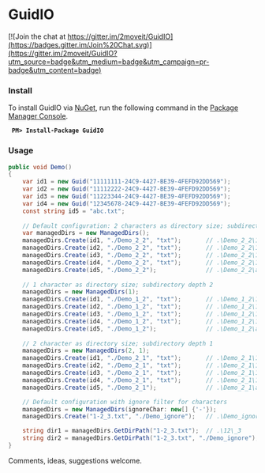 # GuidIO
[![Join the chat at https://gitter.im/2moveit/GuidIO](https://badges.gitter.im/Join%20Chat.svg)](https://gitter.im/2moveit/GuidIO?utm_source=badge&utm_medium=badge&utm_campaign=pr-badge&utm_content=badge)

### Install
To install GuidIO via [NuGet](https://www.nuget.org/packages/GuidIO/), run the following command in the [Package Manager Console](http://docs.nuget.org/docs/start-here/using-the-package-manager-console).

**<code>
PM&gt; Install-Package GuidIO
</code>**


### Usage

```csharp
public void Demo()
{
	var id1 = new Guid("11111111-24C9-4427-BE39-4FEFD92DD569");
	var id2 = new Guid("11112222-24C9-4427-BE39-4FEFD92DD569");
	var id3 = new Guid("11223344-24C9-4427-BE39-4FEFD92DD569");
	var id4 = new Guid("12345678-24C9-4427-BE39-4FEFD92DD569");
	const string id5 = "abc.txt";
	
	// Default configuration: 2 characters as directory size; subdirectory depth 2
	var managedDirs = new ManagedDirs();
	managedDirs.Create(id1, "./Demo_2_2", "txt");       // .\Demo_2_2\11\11\11111111-24C9-4427-BE39-4FEFD92DD569.txt
	managedDirs.Create(id2, "./Demo_2_2", "txt");       // .\Demo_2_2\11\11\11112222-24C9-4427-BE39-4FEFD92DD569.txt
	managedDirs.Create(id3, "./Demo_2_2", "txt");       // .\Demo_2_2\11\22\11223344-24C9-4427-BE39-4FEFD92DD569.txt
	managedDirs.Create(id4, "./Demo_2_2", "txt");       // .\Demo_2_2\12\34\12345678-24C9-4427-BE39-4FEFD92DD569.txt
	managedDirs.Create(id5, "./Demo_2_2");              // .\Demo_2_2\ab\c\abc.txt
	
	// 1 character as directory size; subdirectory depth 2 
	managedDirs = new ManagedDirs(1);
	managedDirs.Create(id1, "./Demo_1_2", "txt");       // .\Demo_1_2\1\1\11111111-24C9-4427-BE39-4FEFD92DD569.txt
	managedDirs.Create(id2, "./Demo_1_2", "txt");       // .\Demo_1_2\1\1\11112222-24C9-4427-BE39-4FEFD92DD569.txt
	managedDirs.Create(id3, "./Demo_1_2", "txt");       // .\Demo_1_2\1\2\11223344-24C9-4427-BE39-4FEFD92DD569.txt
	managedDirs.Create(id4, "./Demo_1_2", "txt");       // .\Demo_1_2\1\2\12345678-24C9-4427-BE39-4FEFD92DD569.txt
	managedDirs.Create(id5, "./Demo_1_2");              // .\Demo_1_2\a\b\abc.txt
	
	// 2 character as directory size; subdirectory depth 1 
	managedDirs = new ManagedDirs(2, 1);
	managedDirs.Create(id1, "./Demo_2_1", "txt");       // .\Demo_2_1\11\11111111-24C9-4427-BE39-4FEFD92DD569.txt
	managedDirs.Create(id2, "./Demo_2_1", "txt");       // .\Demo_2_1\11\11112222-24C9-4427-BE39-4FEFD92DD569.txt
	managedDirs.Create(id3, "./Demo_2_1", "txt");       // .\Demo_2_1\11\11223344-24C9-4427-BE39-4FEFD92DD569.txt
	managedDirs.Create(id4, "./Demo_2_1", "txt");       // .\Demo_2_1\12\12345678-24C9-4427-BE39-4FEFD92DD569.txt
	managedDirs.Create(id5, "./Demo_2_1");              // .\Demo_2_1\ab\abc.txt

	// Default configuration with ignore filter for characters
	managedDirs = new ManagedDirs(ignoreChar: new[] {'-'});
	managedDirs.Create("1-2_3.txt", "./Demo_ignore");   // .\Demo_ignore\12\_3\1-2_3.txt

	string dir1 = managedDirs.GetDirPath("1-2_3.txt");  // .\12\_3
	string dir2 = managedDirs.GetDirPath("1-2_3.txt", "./Demo_ignore");  // ./Demo_ignore\12\_3
}
```

Comments, ideas, suggestions welcome.
